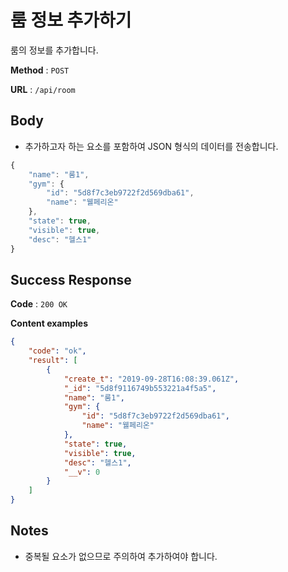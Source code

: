 # 룸 정보 추가하기

룸의 정보를 추가합니다.

**Method** : `POST`

**URL** : `/api/room`

## Body
* 추가하고자 하는 요소를 포함하여 JSON 형식의 데이터를 전송합니다.
```javascript
{
	"name": "룸1",
	"gym": {
        "id": "5d8f7c3eb9722f2d569dba61",
        "name": "웰페리온"
    },
    "state": true,
    "visible": true,
    "desc": "헬스1"
}
```

## Success Response

**Code** : `200 OK`

**Content examples**

```json
{
    "code": "ok",
    "result": [
        {
            "create_t": "2019-09-28T16:08:39.061Z",
            "_id": "5d8f9116749b553221a4f5a5",
            "name": "룸1",
            "gym": {
                "id": "5d8f7c3eb9722f2d569dba61",
                "name": "웰페리온"
            },
            "state": true,
            "visible": true,
            "desc": "헬스1",
            "__v": 0
        }
    ]
}
```

## Notes
* 중복될 요소가 없으므로 주의하여 추가하여야 합니다.